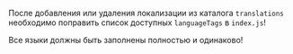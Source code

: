 
После добавления или удаления локализации из каталога `translations` необходимо поправить список доступных `languageTags` в `index.js`!

Все языки должны быть заполнены полностью и одинаково! 
